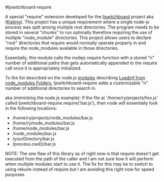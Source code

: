 #ljswitchboard-require

A special "require" extension developed for the [ljswitchboard](https://github.com/chrisJohn404/LabJack-nodejs) project aka ([Kipling](http://labjack.com/support/kipling)).  This project has a unique requirement where a single node-js process was split among multiple root directories.  The program needs to be stored in several "chunks" to run optimally therefore requiring the use of multiple "node_module" directories.  This project allows users to declare "root" directories that require would normally operate properly in and require the node_modules available in those directories.  

Essentially, this module calls the nodejs require function with a stored "n" number of additional paths that gets automatically appended to the require call once it is appropriately initialized.

To the list described on the node.js [modules](http://nodejs.org/api/modules.html)
describing [Loadinf from node_modules Folders](http://nodejs.org/api/modules.html#modules_loading_from_node_modules_folders), ljswitchboard-require adds a customizable "n" number of additional directories to search in.

aka (mimicking the node.js example):
If the file at '/home/ry/projects/foo.js' called ljswitchboard-require.require('bar.js'), then node will essentially look in the following locations:

 * /home/ry/projects/node_modules/bar.js
 * /home/ry/node_modules/bar.js
 * /home/node_modules/bar.js
 * /node_modules/bar.js
 * /yourDirectory/bar.js
 * /process.cwd()/bar.js

 NOTE:
 The one flaw of this library as of right now is that require doesn't get executed from the path of the caller and I am not sure how it will perform when multiple modules start to use it.  The fix for this may be to switch to using rekuire instead of require but I am avoiding this right now for speed purposes.
